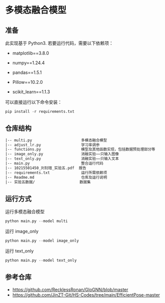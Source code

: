 # 多模态融合模型

## 准备

此实现基于 Python3. 若要运行代码，需要以下依赖项：

- matplotlib==3.8.0

- numpy==1.24.4

- pandas==1.5.1

- Pillow==10.2.0

- scikit_learn==1.1.3

可以直接运行以下命令安装：

```python
pip install -r requirements.txt
```

## 仓库结构

```txt
|-- multi.py                      多模态融合模型
|-- adjust_lr.py                  学习率调参
|-- functions.py                  模型及其他函数实现，包括数据预处理部分等
|-- image_only.py                 消融实验——只输入图像
|-- text_only.py                  消融实验——只输入文本
|-- main.py                       整合运行代码
|-- 10215501450_刘钊瑄_实验五.pdf  报告
|-- requirements.txt              运行所需依赖项
|-- Readme.md                     仓库及运行说明
|-- 实验五数据/                    数据集
```

## 运行方式

运行多模态融合模型

```python
python main.py --model multi
```

运行 image_only

```python
python main.py --model image_only
```

运行 text_only

```python
python main.py --model text_only
```

## 参考仓库

- https://github.com/RecklessRonan/GloGNN/blob/master
- https://github.com/JinZT-Git/HS-Codes/tree/main/EfficientPose-master
